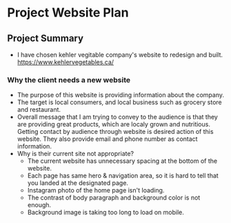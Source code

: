 # Project Website Plan

## Project Summary

- I have chosen kehler vegitable company's website to redesign and built.
  https://www.kehlervegetables.ca/

### Why the client needs a new website

- The purpose of this website is providing information about the company.
- The target is local consumers, and local business such as grocery store and restaurant.
- Overall message that I am trying to convey to the audience is that they are providing great products, which are localy grown and nutritious.
  Getting contact by audience through website is desired action of this website.
  They also provide email and phone number as contact information.
- Why is their current site not appropriate?
  - The current website has unnecessary spacing at the bottom of the website.
  - Each page has same hero & navigation area, so it is hard to tell that you landed at the designated page.
  - Instagram photo of the home page isn't loading.
  - The contrast of body paragraph and background color is not enough.
  - Background image is taking too long to load on mobile.

